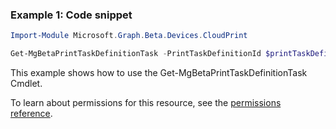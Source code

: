 ### Example 1: Code snippet

```powershellImport-Module Microsoft.Graph.Beta.Devices.CloudPrint

Get-MgBetaPrintTaskDefinitionTask -PrintTaskDefinitionId $printTaskDefinitionId -PrintTaskId $printTaskId
```
This example shows how to use the Get-MgBetaPrintTaskDefinitionTask Cmdlet.
To learn about permissions for this resource, see the [permissions reference](/graph/permissions-reference).

